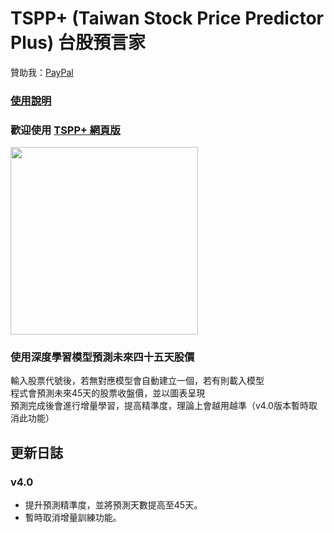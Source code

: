 # TSPP+ (Taiwan Stock Price Predictor Plus) 台股預言家
贊助我：[PayPal](https://www.paypal.me/tingzhen666)<br>
### [使用說明](https://support.hazelnut-paradise.com/main.php?category=TSPP%2B+%E5%8F%B0%E8%82%A1%E9%A0%90%E8%A8%80%E5%AE%B6)
### 歡迎使用 [TSPP+ 網頁版](https://apps.hazelnut-paradise.com/TSPP-plus/)
<img style="height:300px" src="https://github.com/TimLai666/TSPP-plus/assets/43640816/42ecbd35-dec2-461e-9309-2e346225bb74"><br>
### 使用深度學習模型預測未來四十五天股價
輸入股票代號後，若無對應模型會自動建立一個，若有則載入模型<br>
程式會預測未來45天的股票收盤價，並以圖表呈現<br>
預測完成後會進行增量學習，提高精準度，理論上會越用越準（v4.0版本暫時取消此功能）
## 更新日誌
### v4.0
- 提升預測精準度，並將預測天數提高至45天。<br>
- 暫時取消增量訓練功能。
